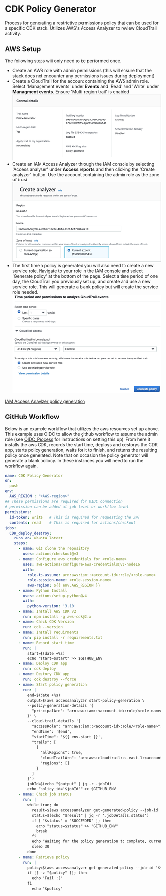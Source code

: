 # CDK Policy Generator
Process for generating a restrictive permissions policy that can be used for a specific CDK stack. Utilizes AWS's Access Analyzer to review CloudTrail activity.

## AWS Setup
The following steps will only need to be performed once. 

- Create an AWS role with admin permissions (this will ensure that the stack does not encounter any permissions issues during deployment)
- Create a CloudTrail for the account containing the AWS admin role. Select 'Management events' under **Events** and 'Read' and 'Write' under **Managment events**. Ensure 'Multi-region trail' is enabled
![example trail](assets/CloudTrail_for_policy_generator.png)
- Create an IAM Access Analyzer through the IAM console by selecting 'Access analyser' under **Access reports** and then clicking the 'Create analyzer' button. Use the account containing the admin role as the zone of trust
![example analyzer](assets/Analyzer_for_policy_generation.png)
- The first time a policy is generated you will also need to create a new service role. Navigate to your role in the IAM console and select 'Generate policy' at the bottom of the page. Select a time period of one day, the CloudTrail you previously set up, and create and use a new service role. This will generate a blank policy but will create the service role needed.
![example service role](assets/Service_role_for_policy_generation.png)

[IAM Access Anaylzer policy generation](https://docs.aws.amazon.com/IAM/latest/UserGuide/access-analyzer-policy-generation.html)

## GitHub Workflow
Below is an example workflow that utilizes the aws resources set up above. This example uses OIDC to allow the github workflow to assume the admin role (see [OIDC_Process](https://github.com/NASA-IMPACT/Caden_Lessons_Learned/blob/main/OIDC_Process.md) for instructions on setting this up). From here it installs the aws CDK, records the start time, deploys and destorys the CDK app, starts policy generation, waits for it to finish, and returns the resulting policy once generated. Note that on occasion the policy generator will generate a blank poliocy. In these instances you will need to run the workflow again.

``` yaml
name: CDK Policy Generator
on:
  push
env:
  AWS_REGION : "<AWS-region>"
## These permissions are required for OIDC connection  
# permission can be added at job level or workflow level    
permissions:
  id-token: write   # This is required for requesting the JWT
  contents: read    # This is required for actions/checkout
jobs:
  CDK_deploy_destroy:
    runs-on: ubuntu-latest
    steps:
      - name: Git clone the repository
        uses: actions/checkout@v3
      - name: Configure aws credentials for <role-name>
        uses: aws-actions/configure-aws-credentials@v1-node16
        with:
          role-to-assume: arn:aws:iam::<account-id>:role/<role-name>
          role-session-name: <role-session-name>
          aws-region: ${{ env.AWS_REGION }}
      - name: Python Install
        uses: actions/setup-python@v4
        with:
          python-version: '3.10' 
      - name: Install AWS CDK v2
        run: npm install -g aws-cdk@2.x
      - name: Check CDK Version
        run: cdk --version
      - name: Install requirments
        run: pip install -r requirements.txt
      - name: Record start time
        run: |
          start=$(date +%s)
          echo "start=$start" >> $GITHUB_ENV
      - name: Deploy CDK app
        run: cdk deploy
      - name: Destory CDK app
        run: cdk destroy --force
      - name: Start policy generation
        run: |
          end=$(date +%s)
          output=$(aws accessanalyzer start-policy-generation \
          --policy-generation-details '{
            "principalArn": "arn:aws:iam::<account-id>:role/<role-name>"
          }' \
          --cloud-trail-details '{
            "accessRole": "arn:aws:iam::<account-id>:role/<role-name>",
            "endTime": '$end',
            "startTime": '${{ env.start }}',
            "trails": [
              {
                "allRegions": true,
                "cloudTrailArn": "arn:aws:cloudtrail:us-east-1:<account-id>:trail/<Trail-name>",
                "regions": []
              }
            ]
          }')
          jobId=$(echo "$output" | jq -r .jobId)
          echo "policy_id='$jobId'" >> $GITHUB_ENV
      - name: Check job status
        run: |
          while true; do
            result=$(aws accessanalyzer get-generated-policy --job-id '${{ env.policy_id }}')
            status=$(echo "$result" | jq -r '.jobDetails.status')
            if [ "$status" = "SUCCEEDED" ]; then
              echo "status=$status" >> "GITHUB_ENV"
              break
            fi
            echo "Waiting for the policy generation to complete, current status: $status"
            sleep 30
          done
      - name: Retrieve policy
        run: |
          policy=$(aws accessanalyzer get-generated-policy --job-id '${{ env.policy_id }}' | jq '.generatedPolicyResult.generatedPolicies[0].policy' | jq -c .)
          if [[ -z "$policy" ]]; then
            echo "Fail :("
          fi
            echo "$policy"
```
